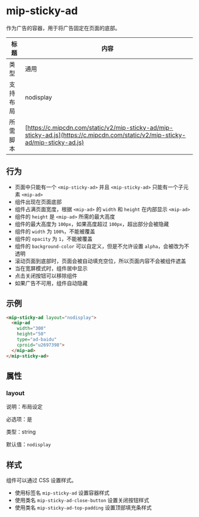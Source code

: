 # mip-sticky-ad

作为广告的容器，用于将广告固定在页面的底部。

标题|内容
----|----
类型|通用
支持布局| nodisplay
所需脚本| [https://c.mipcdn.com/static/v2/mip-sticky-ad/mip-sticky-ad.js](https://c.mipcdn.com/static/v2/mip-sticky-ad/mip-sticky-ad.js)

## 行为

- 页面中只能有一个 `<mip-sticky-ad>` 并且 `<mip-sticky-ad>` 只能有一个子元素 `<mip-ad>`
- 组件出现在页面底部
- 组件占满页面宽度，根据 `<mip-ad>` 的 `width` 和 `height` 在内部显示 `<mip-ad>`
- 组件的 `height` 是 `<mip-ad>` 所需的最大高度
- 组件的最大高度为 `100px`，如果高度超过 `100px`，超出部分会被隐藏
- 组件的 `width` 为 `100%`，不能被覆盖
- 组件的 `opacity` 为 `1`，不能被覆盖
- 组件的 `background-color` 可以自定义，但是不允许设置 `alpha`，会被改为不透明
- 滚动页面到底部时，页面会被自动填充空位，所以页面内容不会被组件遮盖
- 当在宽屏模式时，组件居中显示
- 点击关闭按钮可以移除组件
- 如果广告不可用，组件自动隐藏

## 示例

```html
<mip-sticky-ad layout="nodisplay">
  <mip-ad
    width="300"
    height="50"
    type="ad-baidu"
    cproid="u2697398">
  </mip-ad>
</mip-sticky-ad>
```

## 属性

### layout

说明：布局设定

必选项：是

类型：string

默认值：`nodisplay`

## 样式

组件可以通过 CSS 设置样式。

- 使用标签名 `mip-sticky-ad` 设置容器样式
- 使用类名 `mip-sticky-ad-close-button` 设置关闭按钮样式
- 使用类名 `mip-sticky-ad-top-padding` 设置顶部填充条样式
